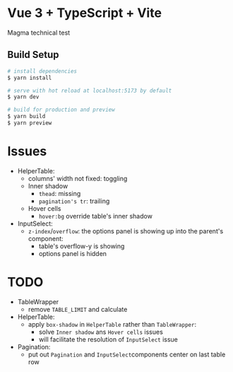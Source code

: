 # Vue 3 + TypeScript + Vite
Magma technical test

## Build Setup

```bash
# install dependencies
$ yarn install

# serve with hot reload at localhost:5173 by default
$ yarn dev

# build for production and preview
$ yarn build
$ yarn preview
```
# Issues
* HelperTable:
  * columns' width not fixed: toggling
  * Inner shadow
    * `thead`: missing
    * `pagination's tr`: trailing
  * Hover cells
    * `hover:bg` override table's inner shadow
* InputSelect:
  * `z-index`/`overflow`: the options panel is showing up into the parent's component: 
    * table's overflow-y is showing
    * options panel is hidden

# TODO
* TableWrapper
  * remove `TABLE_LIMIT` and calculate 
* HelperTable:
  * apply `box-shadow` in `HelperTable` rather than `TableWrapper`:
    * solve `Inner shadow` ans `Hover cells` issues
    * will facilitate the resolution of `InputSelect` issue
* Pagination:
  * put out `Pagination` and `InputSelect`components center on last table row
